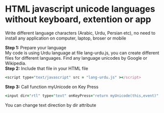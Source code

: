 # HTML javascript unicode languages without keyboard, extention or app
Write different language characters (Arabic, Urdu, Persian etc), no need to install any application on computer, laptop, broser or mobile

**Step 1:** Prepare your language<br/>
My code is using Urdu language at file lang-urdu.js, you can create different files for different languages. Find any language unicodes by Google or Wikipedia.<br/>
**Step 2:** Include that file in your HTML file
```ruby
<script type="text/javascript" src = "lang-urdu.js" ></script>
```
**Step 3:** Call function myUnicode on Key Press
```ruby
<input dir="rtl" type="text" onKeyPress="return myUnicode(this,event)" >
```
You can change text direction by dir attribute
